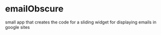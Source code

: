 # emailObscure
small app that creates the code for a sliding widget for displaying emails in google sites
